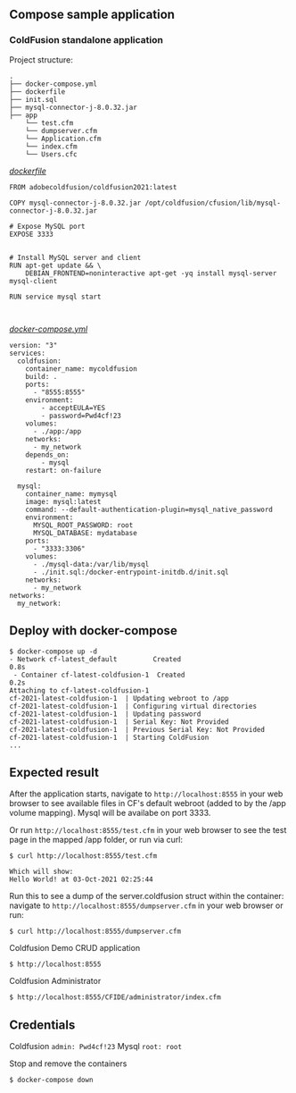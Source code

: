 ## Compose sample application
### ColdFusion standalone application

Project structure:
```
.
├── docker-compose.yml
├── dockerfile
├── init.sql
├── mysql-connector-j-8.0.32.jar
├── app
    └── test.cfm
    └── dumpserver.cfm
    └── Application.cfm
    └── index.cfm
    └── Users.cfc

```
[_dockerfile_](dockerfile)
```
FROM adobecoldfusion/coldfusion2021:latest

COPY mysql-connector-j-8.0.32.jar /opt/coldfusion/cfusion/lib/mysql-connector-j-8.0.32.jar

# Expose MySQL port
EXPOSE 3333


# Install MySQL server and client
RUN apt-get update && \
    DEBIAN_FRONTEND=noninteractive apt-get -yq install mysql-server mysql-client

RUN service mysql start



```

[_docker-compose.yml_](docker-compose.yml)
```
version: "3"
services:
  coldfusion:
    container_name: mycoldfusion
    build: .
    ports:
      - "8555:8555"
    environment:
        - acceptEULA=YES
        - password=Pwd4cf!23
    volumes:
      - ./app:/app
    networks:
      - my_network
    depends_on:
        - mysql
    restart: on-failure

  mysql:
    container_name: mymysql
    image: mysql:latest
    command: --default-authentication-plugin=mysql_native_password
    environment:
      MYSQL_ROOT_PASSWORD: root
      MYSQL_DATABASE: mydatabase
    ports:
      - "3333:3306"
    volumes:
      - ./mysql-data:/var/lib/mysql
      - ./init.sql:/docker-entrypoint-initdb.d/init.sql
    networks:
      - my_network
networks:
  my_network:

```

## Deploy with docker-compose

```
$ docker-compose up -d
- Network cf-latest_default         Created                                                                       0.8s
 - Container cf-latest-coldfusion-1  Created                                                                       0.2s
Attaching to cf-latest-coldfusion-1
cf-2021-latest-coldfusion-1  | Updating webroot to /app
cf-2021-latest-coldfusion-1  | Configuring virtual directories
cf-2021-latest-coldfusion-1  | Updating password
cf-2021-latest-coldfusion-1  | Serial Key: Not Provided       
cf-2021-latest-coldfusion-1  | Previous Serial Key: Not Provided
cf-2021-latest-coldfusion-1  | Starting ColdFusion
...
```

## Expected result


After the application starts, navigate to `http://localhost:8555` in your web browser to see available files in CF's default webroot (added to by the /app volume mapping). Mysql will be availabe on port 3333.

Or run `http://localhost:8555/test.cfm` in your web browser to see the test page in the mapped /app folder, or run via curl:
```
$ curl http://localhost:8555/test.cfm

Which will show:
Hello World! at 03-Oct-2021 02:25:44
```
Run this to see a dump of the server.coldfusion struct within the container: navigate to `http://localhost:8555/dumpserver.cfm` in your web browser or run:
```
$ curl http://localhost:8555/dumpserver.cfm
```
Coldfusion Demo CRUD application
```
$ http://localhost:8555
```
Coldfusion Administrator
```
$ http://localhost:8555/CFIDE/administrator/index.cfm
```

## Credentials

Coldfusion
    ```
    admin: Pwd4cf!23
    ```
Mysql
    ```
    root: root
    ```


Stop and remove the containers
```
$ docker-compose down
```
